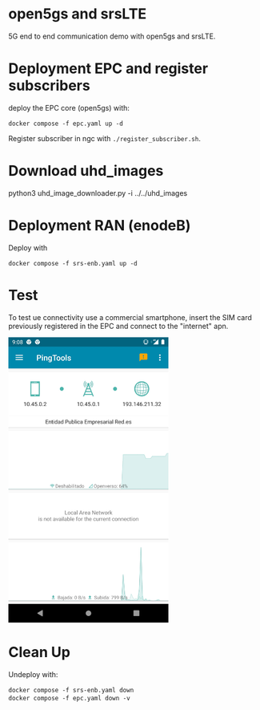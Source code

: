# open5gs and srsLTE 

5G end to end communication demo with open5gs and srsLTE.

# Deployment EPC and register subscribers

deploy the EPC core (open5gs) with:

```
docker compose -f epc.yaml up -d
```

Register subscriber in ngc with `./register_subscriber.sh`.


# Download uhd_images


python3 uhd_image_downloader.py -i ../../uhd_images

# Deployment RAN (enodeB)

Deploy with

```
docker compose -f srs-enb.yaml up -d
```


# Test

To test ue connectivity use a commercial smartphone, insert the SIM card previously registered in the EPC and connect to the "internet" apn.

<img src="ue_connected.jpg" alt="ue_connected.jpg" width="320"/>


# Clean Up

Undeploy with:

```
docker compose -f srs-enb.yaml down
docker compose -f epc.yaml down -v

```